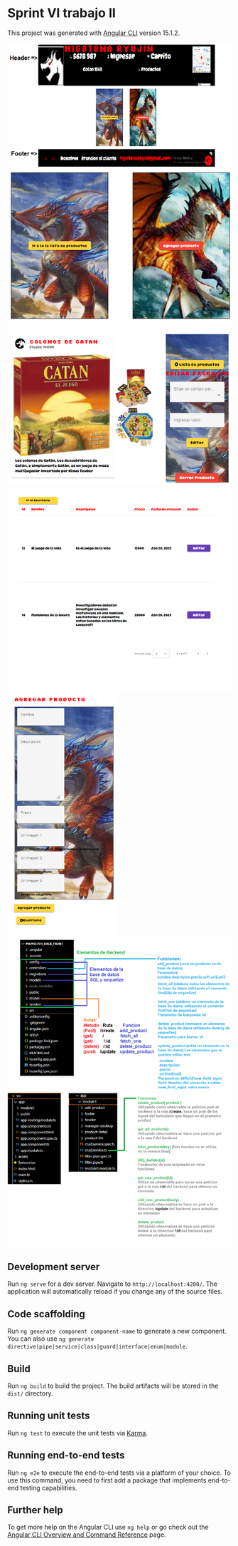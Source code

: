 # Sprint VI trabajo II

This project was generated with [Angular CLI](https://github.com/angular/angular-cli) version 15.1.2.

![desktop](./readme_pics/desktop.png)
![editar](./readme_pics/editar.png)
![lista](./readme_pics/lista.png)
![agregar](./readme_pics/agregar.png)
![backend](./readme_pics/backend.png)
![frontend](./readme_pics/frontend.png)


## Development server

Run `ng serve` for a dev server. Navigate to `http://localhost:4200/`. The application will automatically reload if you change any of the source files.

## Code scaffolding

Run `ng generate component component-name` to generate a new component. You can also use `ng generate directive|pipe|service|class|guard|interface|enum|module`.

## Build

Run `ng build` to build the project. The build artifacts will be stored in the `dist/` directory.

## Running unit tests

Run `ng test` to execute the unit tests via [Karma](https://karma-runner.github.io).

## Running end-to-end tests

Run `ng e2e` to execute the end-to-end tests via a platform of your choice. To use this command, you need to first add a package that implements end-to-end testing capabilities.

## Further help

To get more help on the Angular CLI use `ng help` or go check out the [Angular CLI Overview and Command Reference](https://angular.io/cli) page.
